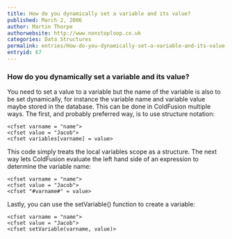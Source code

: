 ```yaml
---
title: How do you dynamically set a variable and its value?
published: March 2, 2006
author: Martin Thorpe
authorwebsite: http://www.nonstoploop.co.uk
categories: Data Structures
permalink: entries/How-do-you-dynamically-set-a-variable-and-its-value.html
entryid: 67
---
```


<h3>How do you dynamically set a variable and its value?</h3>

<p>
You need to set a value to a variable but the name of the variable is also to be set dynamically, for instance the variable name and variable value maybe stored in the database. This can be done in ColdFusion multiple ways. The first, and probably preferred way, is to use structure notation:
</p>

<pre><code class="language-markup">&lt;cfset varname = &quot;name&quot;&gt;
&lt;cfset value = &quot;Jacob&quot;&gt;
&lt;cfset variables[varname] = value&gt;
</code></pre>

<p>
This code simply treats the local variables scope as a structure. The next way lets ColdFusion evaluate the left hand side of an expression to determine the variable name:
</p>

<pre><code class="language-markup">&lt;cfset varname = &quot;name&quot;&gt;
&lt;cfset value = &quot;Jacob&quot;&gt;
&lt;cfset &quot;#varname#&quot; = value&gt;
</code></pre>

<p>
Lastly, you can use the setVariable() function to create a variable:
</p>

<pre><code class="language-markup">&lt;cfset varname = &quot;name&quot;&gt;
&lt;cfset value = &quot;Jacob&quot;&gt;
&lt;cfset setVariable(varname, value)&gt;
</code></pre>



